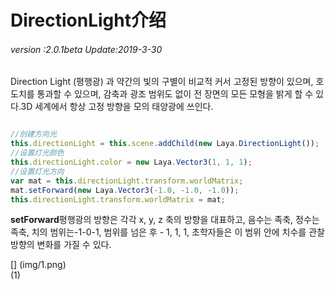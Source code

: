# DirectionLight介绍

###### *version :2.0.1beta   Update:2019-3-30*

Direction Light (평행광) 과 약간의 빛의 구별이 비교적 커서 고정된 방향이 있으며, 호도치를 통과할 수 있으며, 감축과 광조 범위도 없이 전 장면의 모든 모형을 밝게 할 수 있다.3D 세계에서 항상 고정 방향을 모의 태양광에 쓰인다.


```typescript

//创建方向光
this.directionLight = this.scene.addChild(new Laya.DirectionLight());
//设置灯光颜色
this.directionLight.color = new Laya.Vector3(1, 1, 1);
//设置灯光方向
var mat = this.directionLight.transform.worldMatrix;
mat.setForward(new Laya.Vector3(-1.0, -1.0, -1.0));
this.directionLight.transform.worldMatrix = mat;
```


​**setForward**평행광의 방향은 각각 x, y, z 축의 방향을 대표하고, 음수는 족축, 정수는 족축, 치의 범위는-1-0-1, 범위를 넘은 후 - 1, 1, 1, 초학자들은 이 범위 안에 치수를 관찰 방향의 변화를 가질 수 있다.

[] (img/1.png)<br>(1)

